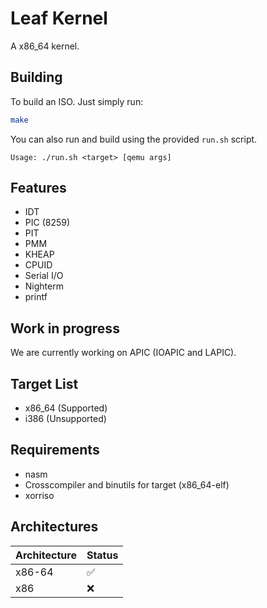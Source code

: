 # Leaf Kernel
A x86_64 kernel.

## Building
To build an ISO. Just simply run:
```bash
make
```
You can also run and build using the provided `run.sh` script.
```
Usage: ./run.sh <target> [qemu args]
``` 

## Features
- IDT
- PIC (8259)
- PIT
- PMM
- KHEAP
- CPUID
- Serial I/O
- Nighterm
- printf

## Work in progress
We are currently working on APIC (IOAPIC and LAPIC).

## Target List
- x86_64    (Supported)
- i386      (Unsupported)

## Requirements
- nasm
- Crosscompiler and binutils for target (x86_64-elf)
- xorriso

## Architectures
| Architecture 	| Status 	|
|--------------	|--------	|
| x86-64       	| ✅        |
| x86          	| ❌        |
